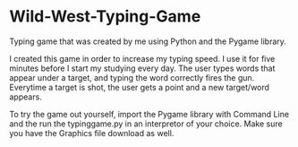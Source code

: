 # Wild-West-Typing-Game
Typing game that was created by me using Python and the Pygame library.

I created this game in order to increase my typing speed. I use it for five minutes before I start my studying every day. The user types words that appear under a target, and typing the word correctly fires the gun. Everytime a target is shot, the user gets a point and a new target/word appears. 

To try the game out yourself, import the Pygame library with Command Line and the run the typinggame.py in an interpretor of your choice. Make sure you have the Graphics file download as well.
